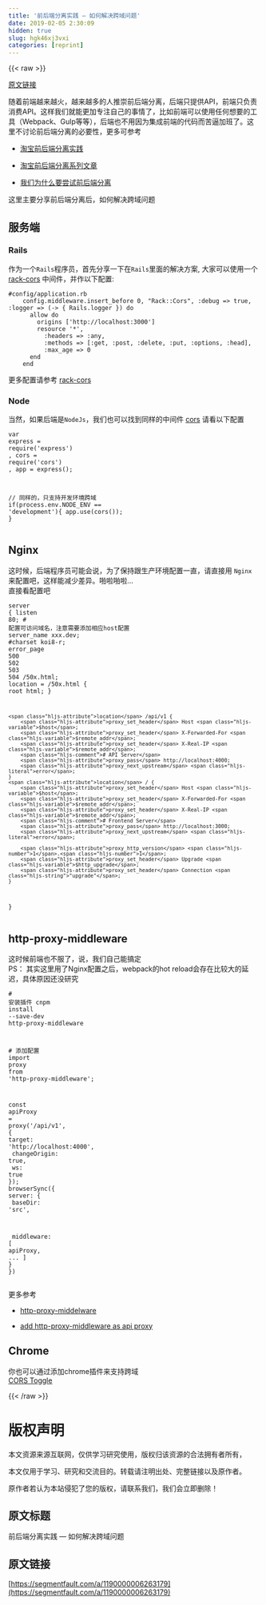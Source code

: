 ```yaml
---
title: '前后端分离实践 — 如何解决跨域问题' 
date: 2019-02-05 2:30:09
hidden: true
slug: hgk46xj3vxi
categories: [reprint]
---
```


{{< raw >}}

                    
<p><a href="https://github.com/Justin-lu/react-redux-antd/issues/4" rel="nofollow noreferrer" target="_blank">原文链接</a></p>
<p>随着前端越来越火，越来越多的人推崇前后端分离，后端只提供API，前端只负责消费API。这样我们就能更加专注自己的事情了，比如前端可以使用任何想要的工具（Webpack、Gulp等等），后端也不用因为集成前端的代码而苦逼加班了。这里不讨论前后端分离的必要性，更多可参考</p>
<ul>
<li><p><a href="http://2014.jsconf.cn/slides/herman-taobaoweb/#/96" rel="nofollow noreferrer" target="_blank">淘宝前后端分离实践</a></p></li>
<li><p><a href="http://frontenddev.org/column/taobao-full-stack-development/" rel="nofollow noreferrer" target="_blank">淘宝前后端分离系列文章</a></p></li>
<li><p><a href="http://mp.weixin.qq.com/s?__biz=MzAwNjI5MTYyMw==&amp;mid=2651493177&amp;idx=1&amp;sn=730545f530e7d6506b884ab46462169a&amp;scene=7#wechat_redirect" rel="nofollow noreferrer" target="_blank">我们为什么要尝试前后端分离</a></p></li>
</ul>
<p>这里主要分享前后端分离后，如何解决跨域问题</p>
<h2 id="articleHeader0">服务端</h2>
<h3 id="articleHeader1">Rails</h3>
<p>作为一个<code>Rails</code>程序员，首先分享一下在<code>Rails</code>里面的解决方案, 大家可以使用一个<a href="https://github.com/cyu/rack-cors" rel="nofollow noreferrer" target="_blank">rack-cors</a> 中间件，并作以下配置:</p>
<div class="widget-codetool" style="display:none;">
      <div class="widget-codetool--inner">
      <span class="selectCode code-tool" data-toggle="tooltip" data-placement="top" title="" data-original-title="全选"></span>
      <span type="button" class="copyCode code-tool" data-toggle="tooltip" data-placement="top" data-clipboard-text="#config/application.rb
    config.middleware.insert_before 0, &quot;Rack::Cors&quot;, :debug => true, :logger => (-> { Rails.logger }) do
      allow do
        origins ['http://localhost:3000']
        resource '*',
          :headers => :any,
          :methods => [:get, :post, :delete, :put, :options, :head],
          :max_age => 0
      end
    end" title="" data-original-title="复制"></span>
      <span type="button" class="saveToNote code-tool" data-toggle="tooltip" data-placement="top" title="" data-original-title="放进笔记"></span>
      </div>
      </div><pre class="ruby hljs"><code class="ruby"><span class="hljs-comment">#config/application.rb</span>
    config.middleware.insert_before <span class="hljs-number">0</span>, <span class="hljs-string">"Rack::Cors"</span>, <span class="hljs-symbol">:debug</span> =&gt; <span class="hljs-literal">true</span>, <span class="hljs-symbol">:logger</span> =&gt; (-&gt; { Rails.logger }) <span class="hljs-keyword">do</span>
      allow <span class="hljs-keyword">do</span>
        origins [<span class="hljs-string">'http://localhost:3000'</span>]
        resource <span class="hljs-string">'*'</span>,
          <span class="hljs-symbol">:headers</span> =&gt; <span class="hljs-symbol">:any</span>,
          <span class="hljs-symbol">:methods</span> =&gt; [<span class="hljs-symbol">:get</span>, <span class="hljs-symbol">:post</span>, <span class="hljs-symbol">:delete</span>, <span class="hljs-symbol">:put</span>, <span class="hljs-symbol">:options</span>, <span class="hljs-symbol">:head</span>],
          <span class="hljs-symbol">:max_age</span> =&gt; <span class="hljs-number">0</span>
      <span class="hljs-keyword">end</span>
    <span class="hljs-keyword">end</span></code></pre>
<p>更多配置请参考 <a href="https://github.com/cyu/rack-cors" rel="nofollow noreferrer" target="_blank">rack-cors</a></p>
<h3 id="articleHeader2">Node</h3>
<p>当然，如果后端是<code>NodeJs</code>，我们也可以找到同样的中间件 <a href="https://github.com/expressjs/cors" rel="nofollow noreferrer" target="_blank">cors</a> 请看以下配置</p>
<div class="widget-codetool" style="display:none;">
      <div class="widget-codetool--inner">
      <span class="selectCode code-tool" data-toggle="tooltip" data-placement="top" title="" data-original-title="全选"></span>
      <span type="button" class="copyCode code-tool" data-toggle="tooltip" data-placement="top" data-clipboard-text="var express = require('express')
  , cors = require('cors')
  , app = express();

// 同样的，只支持开发环境跨域
if(process.env.NODE_ENV == 'development'){
    app.use(cors());
}" title="" data-original-title="复制"></span>
      <span type="button" class="saveToNote code-tool" data-toggle="tooltip" data-placement="top" title="" data-original-title="放进笔记"></span>
      </div>
      </div><pre class="javascript hljs"><code class="javascript"><span class="hljs-keyword">var</span> express = <span class="hljs-built_in">require</span>(<span class="hljs-string">'express'</span>)
  , cors = <span class="hljs-built_in">require</span>(<span class="hljs-string">'cors'</span>)
  , app = express();

<span class="hljs-comment">// 同样的，只支持开发环境跨域</span>
<span class="hljs-keyword">if</span>(process.env.NODE_ENV == <span class="hljs-string">'development'</span>){
    app.use(cors());
}</code></pre>
<h2 id="articleHeader3">Nginx</h2>
<p>这时候，后端程序员可能会说，为了保持跟生产环境配置一直，请直接用 <code>Nginx</code> 来配置吧，这样能减少差异。啪啦啪啦...<br>直接看配置吧</p>
<div class="widget-codetool" style="display:none;">
      <div class="widget-codetool--inner">
      <span class="selectCode code-tool" data-toggle="tooltip" data-placement="top" title="" data-original-title="全选"></span>
      <span type="button" class="copyCode code-tool" data-toggle="tooltip" data-placement="top" data-clipboard-text="server {
    listen       80;
    # 配置可访问域名，注意需要添加相应host配置
    server_name xxx.dev;
    #charset koi8-r;
    error_page   500 502 503 504  /50x.html;
    location = /50x.html {
        root   html;
    }

    location /api/v1 {
        proxy_set_header Host $host;
        proxy_set_header X-Forwarded-For $remote_addr;
        proxy_set_header X-Real-IP $remote_addr;
        # API Server
        proxy_pass http://localhost:4000;
        proxy_next_upstream error;
    }
    location / {
        proxy_set_header Host $host;
        proxy_set_header X-Forwarded-For $remote_addr;
        proxy_set_header X-Real-IP $remote_addr;
        # Frontend Server
        proxy_pass http://localhost:3000;
        proxy_next_upstream error;

        proxy_http_version 1.1;
        proxy_set_header Upgrade $http_upgrade;
        proxy_set_header Connection &quot;upgrade&quot;;
    }
}" title="" data-original-title="复制"></span>
      <span type="button" class="saveToNote code-tool" data-toggle="tooltip" data-placement="top" title="" data-original-title="放进笔记"></span>
      </div>
      </div><pre class="hljs nginx"><code class="shell"><span class="hljs-section">server</span> {
    <span class="hljs-attribute">listen</span>       <span class="hljs-number">80</span>;
    <span class="hljs-comment"># 配置可访问域名，注意需要添加相应host配置</span>
    <span class="hljs-attribute">server_name</span> xxx.dev;
    <span class="hljs-comment">#charset koi8-r;</span>
    <span class="hljs-attribute">error_page</span>   <span class="hljs-number">500</span> <span class="hljs-number">502</span> <span class="hljs-number">503</span> <span class="hljs-number">504</span>  /50x.html;
    <span class="hljs-attribute">location</span> = /50x.html {
        <span class="hljs-attribute">root</span>   html;
    }

    <span class="hljs-attribute">location</span> /api/v1 {
        <span class="hljs-attribute">proxy_set_header</span> Host <span class="hljs-variable">$host</span>;
        <span class="hljs-attribute">proxy_set_header</span> X-Forwarded-For <span class="hljs-variable">$remote_addr</span>;
        <span class="hljs-attribute">proxy_set_header</span> X-Real-IP <span class="hljs-variable">$remote_addr</span>;
        <span class="hljs-comment"># API Server</span>
        <span class="hljs-attribute">proxy_pass</span> http://localhost:4000;
        <span class="hljs-attribute">proxy_next_upstream</span> <span class="hljs-literal">error</span>;
    }
    <span class="hljs-attribute">location</span> / {
        <span class="hljs-attribute">proxy_set_header</span> Host <span class="hljs-variable">$host</span>;
        <span class="hljs-attribute">proxy_set_header</span> X-Forwarded-For <span class="hljs-variable">$remote_addr</span>;
        <span class="hljs-attribute">proxy_set_header</span> X-Real-IP <span class="hljs-variable">$remote_addr</span>;
        <span class="hljs-comment"># Frontend Server</span>
        <span class="hljs-attribute">proxy_pass</span> http://localhost:3000;
        <span class="hljs-attribute">proxy_next_upstream</span> <span class="hljs-literal">error</span>;

        <span class="hljs-attribute">proxy_http_version</span> <span class="hljs-number">1</span>.<span class="hljs-number">1</span>;
        <span class="hljs-attribute">proxy_set_header</span> Upgrade <span class="hljs-variable">$http_upgrade</span>;
        <span class="hljs-attribute">proxy_set_header</span> Connection <span class="hljs-string">"upgrade"</span>;
    }
}</code></pre>
<h2 id="articleHeader4">http-proxy-middleware</h2>
<p>这时候前端也不服了，说，我们自己能搞定<br>PS： 其实这里用了Nginx配置之后，webpack的hot reload会存在比较大的延迟，具体原因还没研究</p>
<div class="widget-codetool" style="display:none;">
      <div class="widget-codetool--inner">
      <span class="selectCode code-tool" data-toggle="tooltip" data-placement="top" title="" data-original-title="全选"></span>
      <span type="button" class="copyCode code-tool" data-toggle="tooltip" data-placement="top" data-clipboard-text="# 安装插件
cnpm install --save-dev http-proxy-middleware

# 添加配置
import proxy from 'http-proxy-middleware';

const apiProxy = proxy('/api/v1', {
    target: 'http://localhost:4000',
    changeOrigin: true,
    ws: true
});
browserSync({
  server: {
    baseDir: 'src',

    middleware: [
      apiProxy,
      ...
    ]
  }
})" title="" data-original-title="复制"></span>
      <span type="button" class="saveToNote code-tool" data-toggle="tooltip" data-placement="top" title="" data-original-title="放进笔记"></span>
      </div>
      </div><pre class="hljs yaml"><code><span class="hljs-comment"># 安装插件</span>
<span class="hljs-string">cnpm</span> <span class="hljs-string">install</span> <span class="hljs-bullet">--save-dev</span> <span class="hljs-string">http-proxy-middleware</span>

<span class="hljs-comment"># 添加配置</span>
<span class="hljs-string">import</span> <span class="hljs-string">proxy</span> <span class="hljs-string">from</span> <span class="hljs-string">'http-proxy-middleware'</span><span class="hljs-string">;</span>

<span class="hljs-string">const</span> <span class="hljs-string">apiProxy</span> <span class="hljs-string">=</span> <span class="hljs-string">proxy('/api/v1',</span> <span class="hljs-string">{</span>
<span class="hljs-attr">    target:</span> <span class="hljs-string">'http://localhost:4000'</span><span class="hljs-string">,</span>
<span class="hljs-attr">    changeOrigin:</span> <span class="hljs-literal">true</span><span class="hljs-string">,</span>
<span class="hljs-attr">    ws:</span> <span class="hljs-literal">true</span>
<span class="hljs-string">});</span>
<span class="hljs-string">browserSync({</span>
<span class="hljs-attr">  server:</span> <span class="hljs-string">{</span>
<span class="hljs-attr">    baseDir:</span> <span class="hljs-string">'src'</span><span class="hljs-string">,</span>

<span class="hljs-attr">    middleware:</span> <span class="hljs-string">[</span>
      <span class="hljs-string">apiProxy,</span>
      <span class="hljs-string">...</span>
    <span class="hljs-string">]</span>
  <span class="hljs-string">}</span>
<span class="hljs-string">})</span></code></pre>
<p>更多参考</p>
<ul>
<li><p><a href="https://github.com/chimurai/http-proxy-middleware" rel="nofollow noreferrer" target="_blank">http-proxy-middelware</a></p></li>
<li><p><a href="https://github.com/Justin-lu/react-redux-antd/commit/54699dba93dbcdd61837ade6616d7ca13039cb78" rel="nofollow noreferrer" target="_blank">add http-proxy-middleware as api proxy</a></p></li>
</ul>
<h2 id="articleHeader5">Chrome</h2>
<p>你也可以通过添加chrome插件来支持跨域<br><a href="https://chrome.google.com/webstore/detail/omcncfnpmcabckcddookmnajignpffnh" rel="nofollow noreferrer" target="_blank">CORS Toggle</a></p>

                
{{< /raw >}}

# 版权声明
本文资源来源互联网，仅供学习研究使用，版权归该资源的合法拥有者所有，

本文仅用于学习、研究和交流目的。转载请注明出处、完整链接以及原作者。

原作者若认为本站侵犯了您的版权，请联系我们，我们会立即删除！

## 原文标题
前后端分离实践 — 如何解决跨域问题

## 原文链接
[https://segmentfault.com/a/1190000006263179](https://segmentfault.com/a/1190000006263179)

